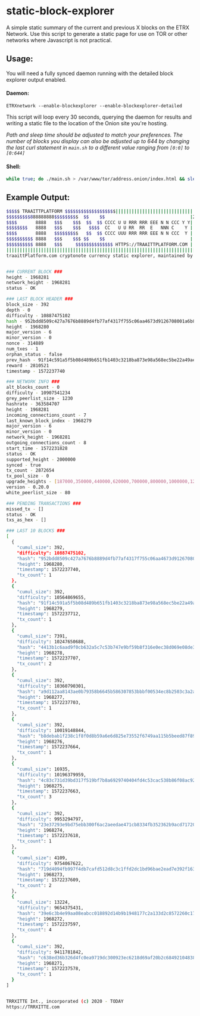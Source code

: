 # static-block-explorer

A simple static summary of the current and previous X blocks on the ETRX Network. Use this script to generate a static page for use on TOR or other networks where Javascript is not practical.

## Usage:

You will need a fully synced daemon running with the detailed block explorer output enabled.

#### Daemon:

```shell
ETRXnetwork --enable-blockexplorer --enable-blockexplorer-detailed
```

This script will loop every 30 seconds, querying the daemon for results and writing a static file to the location of the Onion site you're hosting.

_Path and sleep time should be adjusted to match your preferences. The number of blocks you display can also be adjusted up to 644 by changing the last curl statement in `main.sh` to a different value ranging from `[0:0]` to `[0:644]`_

#### Shell:

```bash
while true; do ./main.sh > /var/www/tor/address.onion/index.html && sleep 101; done
```

## Example Output:

```bash
$$$$$ TRAAITTPLATFORM $$$$$$$$$$$$$$$$$$$||||||||||||||||||||||||||||||||||||||||||C|O|P|Y|RI|G|H|T||||||||||
$$$$$$$$$888888888$$$$$$$$$  $$    $$                                |2020 - TODAY||||||||||||||||||||||||
$$$$       8888   $$$    $$$  $$  $$ CCCC U U RRR RRR EEE N N CCC Y Y|||||||||||||||||||||||||||||||||
$$$$$$$$   8888   $$$    $$$   $$$$  CC   U U RR  RR  E   NNN C    Y |||||||||||||||||||||||||||||
$$$$       8888   $$$$$$$$$   $$  $$ CCCC UUU RRR RRR EEE N N CCC  Y |||||||||||||||||||||||||
$$$$$$$$$$ 8888   $$$    $$$ $$    $$                                |||||||||||||||||||||
$$$$$$$$$$ 8888   $$$     $$$$$$$$$$$$$$ HTTPS://TRAAITTPLATFORM.COM |||||||||||||||||
||||||||||||||||||||||||||||||||||||||||||||||||||||||||||||||||||||||||||||||||||
traaittPlatform.com cryptonote currency static explorer, maintained by TRRXITTE Int., incorporated


### CURRENT BLOCK ###
height - 1968281
network_height - 1968281
status - OK

### LAST BLOCK HEADER ###
block_size - 392
depth - 0
difficulty - 10887475102
hash - 952bdd8509c427a7676b8889d4fb77af4317f755c06aa4673d9126708001a6b8
height - 1968280
major_version - 6
minor_version - 0
nonce - 314889
num_txes - 1
orphan_status - false
prev_hash - 91f14c591a5f5b08d489b651fb1403c3218ba873e98a568ec5be22a49ae9c4ab
reward - 2810521
timestamp - 1572237740

### NETWORK INFO ###
alt_blocks_count - 0
difficulty - 10907541234
grey_peerlist_size - 1230
hashrate - 363584707
height - 1968281
incoming_connections_count - 7
last_known_block_index - 1968279
major_version - 6
minor_version - 0
network_height - 1968281
outgoing_connections_count - 8
start_time - 1572231828
status - OK
supported_height - 2000000
synced - true
tx_count - 2872654
tx_pool_size - 0
upgrade_heights - [187000,350000,440000,620000,700000,800000,1000000,1200000,1300000,1400000,1600000,1800000,2000000,2200000,2400000,2600000,2800000,3000000]
version - 0.20.0
white_peerlist_size - 80

### PENDING TRANSACTIONS ###
missed_tx - []
status - OK
txs_as_hex - []

### LAST 10 BLOCKS ###
[
  {
    "cumul_size": 392,
    "difficulty": 10887475102,
    "hash": "952bdd8509c427a7676b8889d4fb77af4317f755c06aa4673d9126708001a6b8",
    "height": 1968280,
    "timestamp": 1572237740,
    "tx_count": 1
  },
  {
    "cumul_size": 392,
    "difficulty": 10564869655,
    "hash": "91f14c591a5f5b08d489b651fb1403c3218ba873e98a568ec5be22a49ae9c4ab",
    "height": 1968279,
    "timestamp": 1572237712,
    "tx_count": 1
  },
  {
    "cumul_size": 7391,
    "difficulty": 10247650688,
    "hash": "4413b1c6aad9f0cb632a5c7c53b747e9bf59b8f316e0ec38d069e08de3fd19f9",
    "height": 1968278,
    "timestamp": 1572237707,
    "tx_count": 2
  },
  {
    "cumul_size": 392,
    "difficulty": 10360790301,
    "hash": "a9d112aa8143ae0b79358b6645b586307853bbbf00534ec8b2503c3a2a6862a6",
    "height": 1968277,
    "timestamp": 1572237703,
    "tx_count": 1
  },
  {
    "cumul_size": 392,
    "difficulty": 10019148844,
    "hash": "b8debab1f238c1f8f0d8b59a6e6d825e73552f6749aa115b5beed87f891b8b2a",
    "height": 1968276,
    "timestamp": 1572237664,
    "tx_count": 1
  },
  {
    "cumul_size": 16935,
    "difficulty": 10196379959,
    "hash": "4c83c731d39bd317f519bf7b8a6929740404fd4c53cac538b86f08ac921d0cfe",
    "height": 1968275,
    "timestamp": 1572237663,
    "tx_count": 3
  },
  {
    "cumul_size": 392,
    "difficulty": 9953294797,
    "hash": "23e37293e9bd75ebb300f6ac2aeedae471cb8334fb352362b9acd7172015fcf9",
    "height": 1968274,
    "timestamp": 1572237618,
    "tx_count": 1
  },
  {
    "cumul_size": 4109,
    "difficulty": 9754067622,
    "hash": "719d4094fb997f4db7cafd512d8c3c1ffd2dc1bd96bae2ead7e392f1636ba98c",
    "height": 1968273,
    "timestamp": 1572237609,
    "tx_count": 2
  },
  {
    "cumul_size": 13224,
    "difficulty": 9654375431,
    "hash": "39e6c3b4e99aa08eabcc018892d14b9b1948177c2a133d2c8572260c17cfd380",
    "height": 1968272,
    "timestamp": 1572237597,
    "tx_count": 4
  },
  {
    "cumul_size": 392,
    "difficulty": 9411781842,
    "hash": "c638ed36b326d4fc0ea9719dc300923ec6218d69af20b2c6849210483849b538",
    "height": 1968271,
    "timestamp": 1572237578,
    "tx_count": 1
  }
]


TRRXITTE Int., incorporated (c) 2020 - TODAY
https://TRRXITTE.com
```
